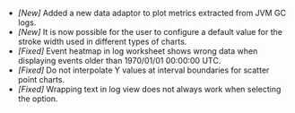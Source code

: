 * _[New]_ Added a new data adaptor to plot metrics extracted from JVM GC logs.  
* _[New]_ It is now possible for the user to configure a default value for the stroke width used in different types of charts.  
* _[Fixed]_  Event heatmap in log worksheet shows wrong data when displaying events older than 1970/01/01 00:00:00 UTC.  
* _[Fixed]_ Do not interpolate Y values at interval boundaries for scatter point charts.  
* _[Fixed]_ Wrapping text in log view does not always work when selecting the option.  